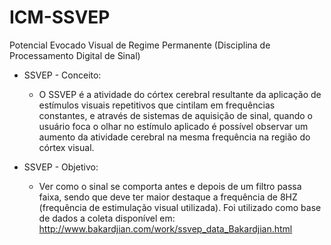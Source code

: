 # ICM-SSVEP
Potencial Evocado Visual de Regime Permanente (Disciplina de Processamento Digital de Sinal) 

- SSVEP - Conceito:
  - O SSVEP é a atividade do córtex cerebral resultante da aplicação de estímulos visuais repetitivos que cintilam em frequências constantes, e através de sistemas de aquisição de sinal, quando o usuário foca o olhar no estímulo aplicado é possível observar um aumento da atividade cerebral na mesma frequência na região do córtex visual.

- SSVEP - Objetivo:
  - Ver como o sinal se comporta antes e depois de um filtro passa faixa, sendo que deve ter maior destaque a frequência de 8HZ (frequência de estimulação visual utilizada). Foi utilizado como base de dados a coleta disponível em: http://www.bakardjian.com/work/ssvep_data_Bakardjian.html

